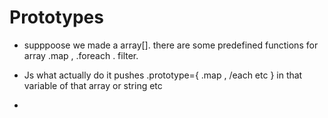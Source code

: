 # Prototypes

- supppoose we made a array[]. there are some predefined functions for array .map , .foreach . filter.

- Js what actually do it pushes .prototype={
  .map , /each etc
  } in that variable of that array or string etc

-
